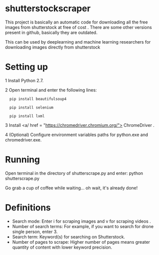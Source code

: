 # shutterstockscraper

This project is basically an automatic code for downloading all the free images from shutterstock at free of cost . There are some other versions present in github, basically they are outdated. 

This can be used by deeplearning and machine learning researchers for downloading images directly from shutterstock 

# Setting up
1 Install Python 2.7.

2 Open terminal and enter the following lines:

      pip install beautifulsoup4

      pip install selenium
   
      pip install lxml
   
 3 Install  <a/ href = "https://chromedriver.chromium.org/"> ChromeDriver .

 4 (Optional) Configure environment variables paths for python.exe and chromedriver.exe.

# Running
  Open terminal in the directory of shutterscrape.py and enter:  python shutterscrape.py
  
  Go grab a cup of coffee while waiting... oh wait, it's already done!
  
# Definitions
* Search mode: Enter i for scraping images and v for scraping videos .
* Number of search terms: For example, if you want to search for drone single person, enter 3.
* Search term: Keyword(s) for searching on Shutterstock.
* Number of pages to scrape: Higher number of pages means greater quantity of content with lower keyword precision.
